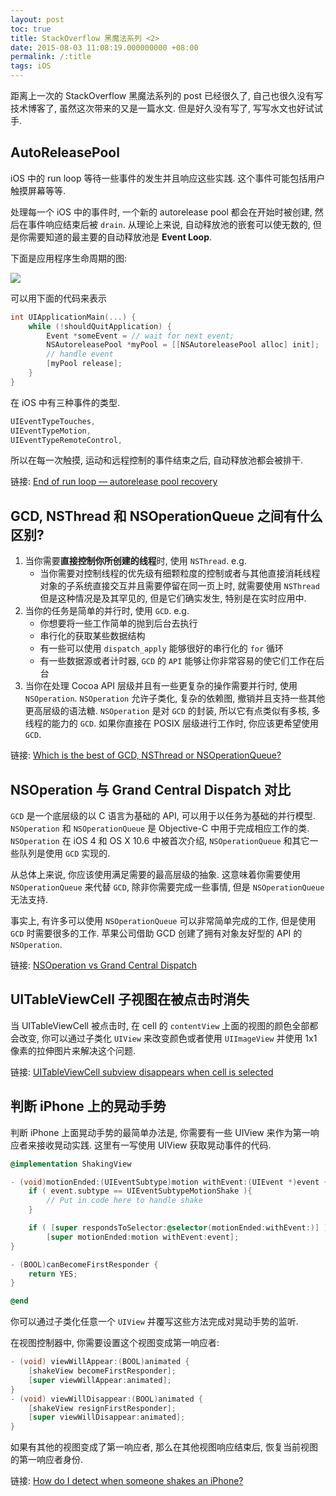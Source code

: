 ```yaml
---
layout: post
toc: true
title: StackOverflow 黑魔法系列 <2>
date: 2015-08-03 11:08:19.000000000 +08:00
permalink: /:title
tags: iOS
---
```


距离上一次的 StackOverflow 黑魔法系列的 post 已经很久了, 自己也很久没有写技术博客了, 虽然这次带来的又是一篇水文. 但是好久没有写了, 写写水文也好试试手.

## AutoReleasePool

iOS 中的 run loop 等待一些事件的发生并且响应这些实践. 这个事件可能包括用户触摸屏幕等等.

处理每一个 iOS 中的事件时, 一个新的 autorelease pool 都会在开始时被创建, 然后在事件响应结束后被 `drain`. 从理论上来说, 自动释放池的嵌套可以使无数的, 但是你需要知道的最主要的自动释放池是 **Event Loop**.

下面是应用程序生命周期的图:

![](/content/images/2015/08/nBjxr.jpg)

可以用下面的代码来表示

~~~objectivec
int UIApplicationMain(...) {
    while (!shouldQuitApplication) {
        Event *someEvent = // wait for next event;
        NSAutoreleasePool *myPool = [[NSAutoreleasePool alloc] init];
        // handle event
        [myPool release];
    }
}
~~~

在 iOS 中有三种事件的类型.

~~~objectivec
UIEventTypeTouches,
UIEventTypeMotion,
UIEventTypeRemoteControl,
~~~

所以在每一次触摸, 运动和远程控制的事件结束之后, 自动释放池都会被排干.

链接: [End of run loop — autorelease pool recovery](http://stackoverflow.com/questions/5766839/end-of-run-loop-autorelease-pool-recovery
)

## GCD, NSThread 和 NSOperationQueue 之间有什么区别?

1. 当你需要**直接控制你所创建的线程**时, 使用 `NSThread`. e.g.
    * 当你需要对控制线程的优先级有细颗粒度的控制或者与其他直接消耗线程对象的子系统直接交互并且需要停留在同一页上时, 就需要使用 `NSThread` 但是这种情况是及其罕见的, 但是它们确实发生, 特别是在实时应用中.
2. 当你的任务是简单的并行时, 使用 `GCD`. e.g.
    * 你想要将一些工作简单的抛到后台去执行
    * 串行化的获取某些数据结构
    * 有一些可以使用 `dispatch_apply` 能够很好的串行化的 `for` 循环
    * 有一些数据源或者计时器, `GCD` 的 `API` 能够让你非常容易的使它们工作在后台
3. 当你在处理 Cocoa API 层级并且有一些更复杂的操作需要并行时, 使用 `NSOperation`. `NSOperation` 允许子类化, 复杂的依赖图, 撤销并且支持一些其他更高层级的语法糖. `NSOperation` 是对 `GCD` 的封装, 所以它有点类似有多核, 多线程的能力的 `GCD`. 如果你直接在 POSIX 层级进行工作时, 你应该更希望使用 `GCD`.

链接: [Which is the best of GCD, NSThread or NSOperationQueue?](http://stackoverflow.com/questions/12995344/which-is-the-best-of-gcd-nsthread-or-nsoperationqueue
)

## NSOperation 与 Grand Central Dispatch 对比

`GCD` 是一个底层级的以 C 语言为基础的 API, 可以用于以任务为基础的并行模型. `NSOperation` 和 `NSOperationQueue` 是 Objective-C 中用于完成相应工作的类. `NSOperation` 在 iOS 4 和 OS X 10.6 中被首次介绍, `NSOperationQueue` 和其它一些队列是使用 `GCD` 实现的.

从总体上来说, 你应该使用满足需要的最高层级的抽象. 这意味着你需要使用 `NSOperationQueue` 来代替 `GCD`, 除非你需要完成一些事情, 但是 `NSOperationQueue` 无法支持.

事实上, 有许多可以使用 `NSOperationQueue` 可以非常简单完成的工作, 但是使用 `GCD` 时需要很多的工作. 苹果公司借助 GCD 创建了拥有对象友好型的 API 的 `NSOperation`.

链接: [NSOperation vs Grand Central Dispatch](http://stackoverflow.com/questions/10373331/nsoperation-vs-grand-central-dispatch)

## UITableViewCell 子视图在被点击时消失

当 UITableViewCell 被点击时, 在 cell 的 `contentView` 上面的视图的颜色全部都会改变, 你可以通过子类化 `UIView` 来改变颜色或者使用 `UIImageView` 并使用 1x1 像素的拉伸图片来解决这个问题.

链接: [UITableViewCell subview disappears when cell is selected](http://stackoverflow.com/questions/6745919/uitableviewcell-subview-disappears-when-cell-is-selected)

## 判断 iPhone 上的晃动手势

判断 iPhone 上面晃动手势的最简单办法是, 你需要有一些 UIView 来作为第一响应者来接收晃动实践. 这里有一写使用 UIView 获取晃动事件的代码.

~~~objectivec
@implementation ShakingView

- (void)motionEnded:(UIEventSubtype)motion withEvent:(UIEvent *)event {
    if ( event.subtype == UIEventSubtypeMotionShake ){
        // Put in code here to handle shake
    }

    if ( [super respondsToSelector:@selector(motionEnded:withEvent:)] )
        [super motionEnded:motion withEvent:event];
}

- (BOOL)canBecomeFirstResponder {
    return YES;
}

@end
~~~

你可以通过子类化任意一个 `UIView` 并覆写这些方法完成对晃动手势的监听.

在视图控制器中, 你需要设置这个视图变成第一响应者:


~~~objectivec
- (void) viewWillAppear:(BOOL)animated {
    [shakeView becomeFirstResponder];
    [super viewWillAppear:animated];
}
- (void) viewWillDisappear:(BOOL)animated {
    [shakeView resignFirstResponder];
    [super viewWillDisappear:animated];
}
~~~

如果有其他的视图变成了第一响应者, 那么在其他视图响应结束后, 恢复当前视图的第一响应者身份.

链接: [How do I detect when someone shakes an iPhone?](http://stackoverflow.com/questions/150446/how-do-i-detect-when-someone-shakes-an-iphone)
